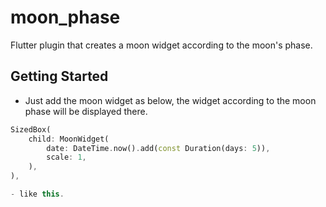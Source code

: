 # moon_phase

Flutter plugin that creates a moon widget according to the moon's phase.

## Getting Started
- Just add the moon widget as below, the widget according to the moon phase will be displayed there.
```dart
SizedBox(
    child: MoonWidget(
        date: DateTime.now().add(const Duration(days: 5)),
        scale: 1,
    ),
),

- like this.


